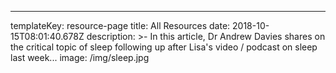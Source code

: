 ---
templateKey: resource-page
title: All Resources
date: 2018-10-15T08:01:40.678Z
description: >-
  In this article, Dr Andrew Davies shares on the critical topic of sleep
  following up after Lisa's video / podcast on sleep last week...
image: /img/sleep.jpg
